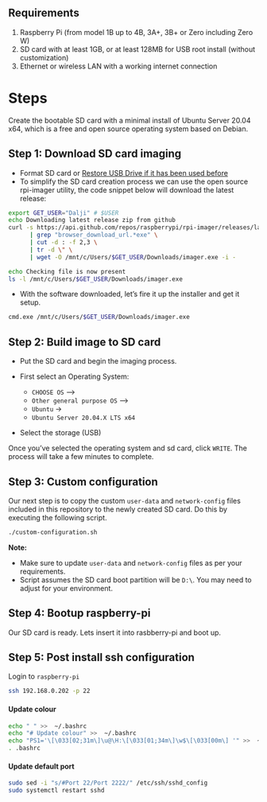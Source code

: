 ## Requirements
1. Raspberry Pi (from model 1B up to 4B, 3A+, 3B+ or Zero including Zero W)
2. SD card with at least 1GB, or at least 128MB for USB root install (without customization)
3. Ethernet or wireless LAN with a working internet connection


# Steps
Create the bootable SD card with a minimal install of Ubuntu Server 20.04 x64, which is a free and open source operating system based on Debian.

## Step 1: Download SD card imaging
- Format SD card or [Restore USB Drive if it has been used before](https://github.com/daljitdokal/raspberry-pi-ubuntu-server-k3s-awx-ansible-automated-setup/blob/ubuntu-server/documentation/restore-usb-drive.md)
- To simplify the SD card creation process we can use the open source rpi-imager utility, the code snippet below will download the latest release:
```bash
export GET_USER="Dalji" # $USER
echo Downloading latest release zip from github
curl -s https://api.github.com/repos/raspberrypi/rpi-imager/releases/latest \
      | grep "browser_download_url.*exe" \
      | cut -d : -f 2,3 \
      | tr -d \" \
      | wget -O /mnt/c/Users/$GET_USER/Downloads/imager.exe -i -

echo Checking file is now present
ls -l /mnt/c/Users/$GET_USER/Downloads/imager.exe
```
- With the software downloaded, let’s fire it up the installer and get it setup.
```bash
cmd.exe /mnt/c/Users/$GET_USER/Downloads/imager.exe
```

## Step 2: Build image to SD card
- Put the SD card and begin the imaging process.

- First select an Operating System: 
  - `CHOOSE OS` –> 
  - `Other general purpose OS` –> 
  - `Ubuntu` ->
  - `Ubuntu Server 20.04.X LTS x64`

- Select the storage (USB)

Once you’ve selected the operating system and sd card, click `WRITE`. The process will take a few minutes to complete.

## Step 3: Custom configuration
Our next step is to copy the custom `user-data` and `network-config` files included in this repository to the newly created SD card. Do this by executing the following script. 

```bash
./custom-configuration.sh
```

**Note:** 
- Make sure to update `user-data` and `network-config` files as per your requirements.
- Script assumes the SD card boot partition will be `D:\`. You may need to adjust for your environment.

## Step 4: Bootup raspberry-pi
Our SD card is ready. Lets insert it into rasbberry-pi and boot up.


## Step 5: Post install ssh configuration

Login to `raspberry-pi`
```bash
ssh 192.168.0.202 -p 22
```
#### Update colour
```bash
echo " " >>  ~/.bashrc
echo "# Update colour" >>  ~/.bashrc
echo "PS1='\[\033[02;31m\]\u@\H:\[\033[01;34m\]\w$\[\033[00m\] '" >>  ~/.bashrc
. .bashrc
```

#### Update default port
```bash
sudo sed -i "s/#Port 22/Port 2222/" /etc/ssh/sshd_config
sudo systemctl restart sshd
```
